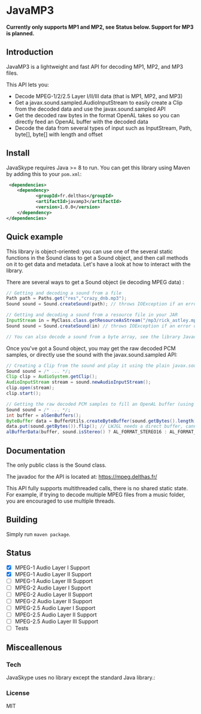 # JavaMP3

**Currently only supports MP1 and MP2, see Status below. Support for MP3 is planned.**

## Introduction

JavaMP3 is a lightweight and fast API for decoding MP1, MP2, and MP3 files.

This API lets you:
- Decode MPEG-1/2/2.5 Layer I/II/III data (that is MP1, MP2, and MP3)
- Get a javax.sound.sampled.AudioInputStream to easily create a Clip from the decoded data and use the javax.sound.sampled API
- Get the decoded raw bytes in the format OpenAL takes so you can directly feed an OpenAL buffer with the decoded data
- Decode the data from several types of input such as InputStream, Path, byte[], byte[] with length and offset

## Install

JavaSkype requires Java >= 8 to run. You can get this library using Maven by adding this to your ```pom.xml```:

```xml
 <dependencies>
    <dependency>       
           <groupId>fr.delthas</groupId>
           <artifactId>javamp3</artifactId>
           <version>1.0.0</version>
    </dependency>
</dependencies>
```


## Quick example

This library is object-oriented: you can use one of the several static functions in the Sound class to get a Sound object, and then call methods on it to get data and metadata. Let's have a look at how to interact with the library.


There are several ways to get a Sound object (ie decoding MPEG data) :

```java
// Getting and decoding a sound from a file
Path path = Paths.get("res","crazy_dnb.mp3");
Sound sound = Sound.createSound(path); // throws IOException if an error occured while reading the file or decoding its data

// Getting and decoding a sound from a resource file in your JAR
InputStream in = MyClass.class.getResourceAsStream("/mp3/rick_astley.mp3");
Sound sound = Sound.createSound(in) // throws IOException if an error occured while reading the resource file or decoding its data

// You can also decode a sound from a byte array, see the library Javadoc
```

Once you've got a Sound object, you may get the raw decoded PCM samples, or directly use the sound with the javax.sound.sampled API:


```java
// Creating a Clip from the sound and play it using the plain javax.sound.sampled API
Sound sound = /* ... */;
Clip clip = AudioSystem.getClip();
AudioInputStream stream = sound.newAudioInputStream();
clip.open(stream);
clip.start();

// Getting the raw decoded PCM samples to fill an OpenAL buffer (using LWJGL)
Sound sound = /* ... */;
int buffer = alGenBuffers();
ByteBuffer data = BufferUtils.createByteBuffer(sound.getBytes().length);
data.put(sound.getBytes()).flip(); // LWJGL needs a direct buffer, cannot simply wrap the array 
alBufferData(buffer, sound.isStereo() ? AL_FORMAT_STEREO16 : AL_FORMAT_MONO16, data, sound.getSamplingFrequency());

```

## Documentation

The only public class is the Sound class.

The javadoc for the API is located at: https://mpeg.delthas.fr/

This API fully supports multithreaded calls, there is no shared static state. For example, if trying to decode multiple MPEG files from a music folder, you are encouraged to use multiple threads.

## Building

Simply run ```maven package```.


## Status

- [X] MPEG-1 Audio Layer I Support
- [X] MPEG-1 Audio Layer II Support
- [ ] MPEG-1 Audio Layer III Support
- [ ] MPEG-2 Audio Layer I Support
- [ ] MPEG-2 Audio Layer II Support
- [ ] MPEG-2 Audio Layer II Support
- [ ] MPEG-2.5 Audio Layer I Support
- [ ] MPEG-2.5 Audio Layer II Support
- [ ] MPEG-2.5 Audio Layer III Support
- [ ] Tests

## Misceallenous

### Tech

JavaSkype uses no library except the standard Java library.:

### License

MIT
